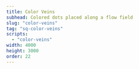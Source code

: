 ```yaml
---
title: Color Veins
subhead: Colored dots placed along a flow field
slug: "color-veins"
tag: "sq-color-veins"
scripts:
  - "color-veins"
width: 4000
height: 3000
order: 22
---
```

